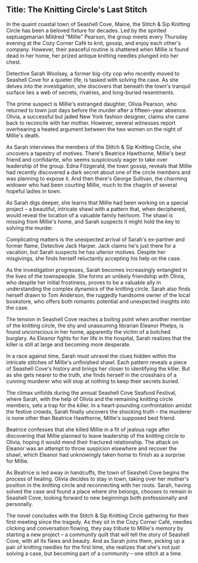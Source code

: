 
## Title: The Knitting Circle's Last Stitch

In the quaint coastal town of Seashell Cove, Maine, the Stitch & Sip Knitting Circle has been a beloved fixture for decades. Led by the spirited septuagenarian Mildred "Millie" Pearson, the group meets every Thursday evening at the Cozy Corner Café to knit, gossip, and enjoy each other's company. However, their peaceful routine is shattered when Millie is found dead in her home, her prized antique knitting needles plunged into her chest.

Detective Sarah Woolsey, a former big-city cop who recently moved to Seashell Cove for a quieter life, is tasked with solving the case. As she delves into the investigation, she discovers that beneath the town's tranquil surface lies a web of secrets, rivalries, and long-buried resentments.

The prime suspect is Millie's estranged daughter, Olivia Pearson, who returned to town just days before the murder after a fifteen-year absence. Olivia, a successful but jaded New York fashion designer, claims she came back to reconcile with her mother. However, several witnesses report overhearing a heated argument between the two women on the night of Millie's death.

As Sarah interviews the members of the Stitch & Sip Knitting Circle, she uncovers a tapestry of motives. There's Beatrice Hawthorne, Millie's best friend and confidante, who seems suspiciously eager to take over leadership of the group. Edna Fitzgerald, the town gossip, reveals that Millie had recently discovered a dark secret about one of the circle members and was planning to expose it. And then there's George Sullivan, the charming widower who had been courting Millie, much to the chagrin of several hopeful ladies in town.

As Sarah digs deeper, she learns that Millie had been working on a special project – a beautiful, intricate shawl with a pattern that, when deciphered, would reveal the location of a valuable family heirloom. The shawl is missing from Millie's home, and Sarah suspects it might hold the key to solving the murder.

Complicating matters is the unexpected arrival of Sarah's ex-partner and former flame, Detective Jack Harper. Jack claims he's just there for a vacation, but Sarah suspects he has ulterior motives. Despite her misgivings, she finds herself reluctantly accepting his help on the case.

As the investigation progresses, Sarah becomes increasingly entangled in the lives of the townspeople. She forms an unlikely friendship with Olivia, who despite her initial frostiness, proves to be a valuable ally in understanding the complex dynamics of the knitting circle. Sarah also finds herself drawn to Tom Anderson, the ruggedly handsome owner of the local bookstore, who offers both romantic potential and unexpected insights into the case.

The tension in Seashell Cove reaches a boiling point when another member of the knitting circle, the shy and unassuming librarian Eleanor Phelps, is found unconscious in her home, apparently the victim of a botched burglary. As Eleanor fights for her life in the hospital, Sarah realizes that the killer is still at large and becoming more desperate.

In a race against time, Sarah must unravel the clues hidden within the intricate stitches of Millie's unfinished shawl. Each pattern reveals a piece of Seashell Cove's history and brings her closer to identifying the killer. But as she gets nearer to the truth, she finds herself in the crosshairs of a cunning murderer who will stop at nothing to keep their secrets buried.

The climax unfolds during the annual Seashell Cove Seafood Festival, where Sarah, with the help of Olivia and the remaining knitting circle members, sets a trap for the killer. In a heart-pounding confrontation amidst the festive crowds, Sarah finally uncovers the shocking truth – the murderer is none other than Beatrice Hawthorne, Millie's supposed best friend.

Beatrice confesses that she killed Millie in a fit of jealous rage after discovering that Millie planned to leave leadership of the knitting circle to Olivia, hoping it would mend their fractured relationship. The attack on Eleanor was an attempt to throw suspicion elsewhere and recover the shawl, which Eleanor had unknowingly taken home to finish as a surprise for Millie.

As Beatrice is led away in handcuffs, the town of Seashell Cove begins the process of healing. Olivia decides to stay in town, taking over her mother's position in the knitting circle and reconnecting with her roots. Sarah, having solved the case and found a place where she belongs, chooses to remain in Seashell Cove, looking forward to new beginnings both professionally and personally.

The novel concludes with the Stitch & Sip Knitting Circle gathering for their first meeting since the tragedy. As they sit in the Cozy Corner Café, needles clicking and conversation flowing, they pay tribute to Millie's memory by starting a new project – a community quilt that will tell the story of Seashell Cove, with all its flaws and beauty. And as Sarah joins them, picking up a pair of knitting needles for the first time, she realizes that she's not just solving a case, but becoming part of a community – one stitch at a time.
